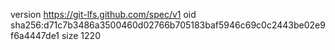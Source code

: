 version https://git-lfs.github.com/spec/v1
oid sha256:d71c7b3486a3500460d02766b705183baf5946c69c0c2443be02e9f6a4447de1
size 1220
